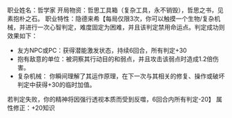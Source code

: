职业姓名：哲学家
开局物资：哲思工具箱（复杂工具，永不销毁），哲思之书，见素抱朴之石。
职业特性：隐德来希【每局仅限3次，你可以触摸一个生物/复杂机械，并进行一次心智判定，难度固定为困难，并且该判定禁用命运点。判定成功则效果如下：

 - 友方NPC或PC：获得潜能激发状态，持续6回合，所有判定+30
 - 抱有敌意的单位：被洞察其行动目的和弱点，并且攻击该弱点时造成1.2倍伤害。
 - 复杂机械： 你瞬间理解了其运作原理，在下一次与其相关的修复、操作或破坏判定中获得+30的临时加值。

若判定失败，你的精神将因强行透视本质而受到反噬，6回合内所有判定-20】
属性修正：+20知识